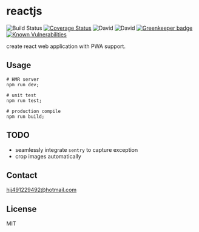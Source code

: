 # reactjs

![Build Status](https://img.shields.io/travis/coco-template/reactjs/master.svg?style=flat)
[![Coverage Status](https://coveralls.io/repos/github/coco-template/reactjs/badge.svg?branch=master)](https://coveralls.io/github/coco-template/reactjs?branch=master) 
![David](https://img.shields.io/david/coco-template/reactjs.svg)
![David](https://img.shields.io/david/dev/coco-template/reactjs.svg)
[![Greenkeeper badge](https://badges.greenkeeper.io/coco-template/reactjs.svg)](https://greenkeeper.io/)
[![Known Vulnerabilities](https://snyk.io//test/github/coco-template/reactjs/badge.svg?targetFile=package.json)](https://snyk.io//test/github/coco-template/reactjs?targetFile=package.json)

create react web application with PWA support.

## Usage

```shell
# HMR server
npm run dev;

# unit test
npm run test;

# production compile
npm run build;
```

## TODO

+ seamlessly integrate `sentry` to capture exception
+ crop images automatically

## Contact

hjj491229492@hotmail.com

## License

MIT
